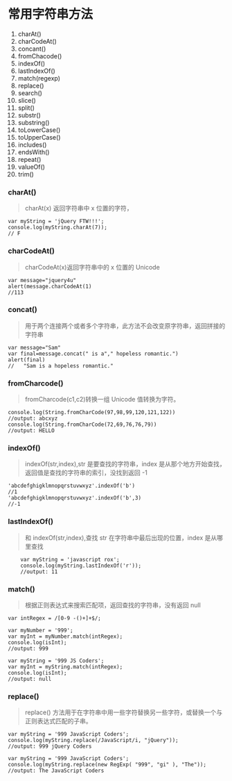 # 常用字符串方法

1. charAt()
2. charCodeAt()
3. concant()
4. fromChacode()
5. indexOf()
6. lastIndexOf()
7. match(regexp)
8. replace()
9. search()
10. slice()
11. split()
12. substr()
13. substring()
14. toLowerCase()
15. toUpperCase()
16. includes()
17. endsWith()
18. repeat()
19. valueOf()
20. trim()

### charAt()

> charAt(x) 返回字符串中 x 位置的字符，

    var myString = 'jQuery FTW!!!';
    console.log(myString.charAt(7));
    // F

### charCodeAt()

> charCodeAt(x)返回字符串中的 x 位置的 Unicode

    var message="jquery4u"
    alert(message.charCodeAt(1)
    //113

### concat()

> 用于两个连接两个或者多个字符串，此方法不会改变原字符串，返回拼接的字符串

    var message="Sam"
    var final=message.concat(" is a"," hopeless romantic.")
    alert(final)
    //   "Sam is a hopeless romantic."

### fromCharcode()

> fromCharcode(c1,c2)转换一组 Unicode 值转换为字符。

    console.log(String.fromCharCode(97,98,99,120,121,122))
    //output: abcxyz
    console.log(String.fromCharCode(72,69,76,76,79))
    //output: HELLO

### indexOf()

> indexOf(str,index),str 是要查找的字符串，index 是从那个地方开始查找，返回值是查找的字符串的索引，没找到返回 -1

    'abcdefghigklmnopqrstuvwxyz'.indexOf('b')
    //1
    'abcdefghigklmnopqrstuvwxyz'.indexOf('b',3)
    //-1

### lastIndexOf()

> 和 indexOf(str,index),查找 str 在字符串中最后出现的位置，index 是从哪里查找

        var myString = 'javascript rox';
        console.log(myString.lastIndexOf('r'));
        //output: 11

### match()

> 根据正则表达式来搜索匹配项，返回查找的字符串，没有返回 null

    var intRegex = /[0-9 -()+]+$/;

    var myNumber = '999';
    var myInt = myNumber.match(intRegex);
    console.log(isInt);
    //output: 999

    var myString = '999 JS Coders';
    var myInt = myString.match(intRegex);
    console.log(isInt);
    //output: null

### replace()

> replace() 方法用于在字符串中用一些字符替换另一些字符，或替换一个与正则表达式匹配的子串。

    var myString = '999 JavaScript Coders';
    console.log(myString.replace(/JavaScript/i, "jQuery"));
    //output: 999 jQuery Coders

    var myString = '999 JavaScript Coders';
    console.log(myString.replace(new RegExp( "999", "gi" ), "The"));
    //output: The JavaScript Coders
